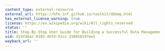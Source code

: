 ```yaml
---
content_type: external-resource
external_url: https://bfe-inf.github.io/toolkit/ddomp.html
has_external_license_warning: true
license: https://en.wikipedia.org/wiki/All_rights_reserved
status: ''
title: Step-By-Step User Guide for Building a Successful Data Management Plan
uid: d14f46ac-0102-46fd-91cc-330458197ee2
wayback_url: ''
---
```

